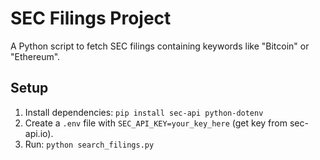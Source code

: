 # SEC Filings Project
A Python script to fetch SEC filings containing keywords like "Bitcoin" or "Ethereum".

## Setup
1. Install dependencies: `pip install sec-api python-dotenv`
2. Create a `.env` file with `SEC_API_KEY=your_key_here` (get key from sec-api.io).
3. Run: `python search_filings.py`